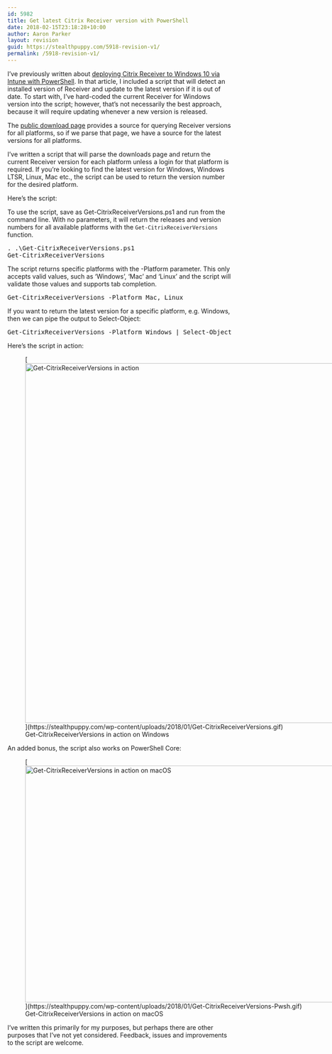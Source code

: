 ```yaml
---
id: 5982
title: Get latest Citrix Receiver version with PowerShell
date: 2018-02-15T23:18:28+10:00
author: Aaron Parker
layout: revision
guid: https://stealthpuppy.com/5918-revision-v1/
permalink: /5918-revision-v1/
---
```

I&#8217;ve previously written about [deploying Citrix Receiver to Windows 10 via Intune with PowerShell](https://stealthpuppy.com/deploy-citrix-receiver-intune/). In that article, I included a script that will detect an installed version of Receiver and update to the latest version if it is out of date. To start with, I&#8217;ve hard-coded the current Receiver for Windows version into the script; however, that&#8217;s not necessarily the best approach, because it will require updating whenever a new version is released.

The [public download page](https://www.citrix.com/downloads/citrix-receiver/) provides a source for querying Receiver versions for all platforms, so if we parse that page, we have a source for the latest versions for all platforms.

I&#8217;ve written a script that will parse the downloads page and return the current Receiver version for each platform unless a login for that platform is required. If you&#8217;re looking to find the latest version for Windows, Windows LTSR, Linux, Mac etc., the script can be used to return the version number for the desired platform.

Here&#8217;s the script:



To use the script, save as&nbsp;Get-CitrixReceiverVersions.ps1 and run from the command line. With no parameters, it will return the releases and version numbers for all available platforms with the&nbsp;<code class="prettyprint lang-powershell" data-start-line="1" data-visibility="visible" data-highlight="" data-caption="">Get-CitrixReceiverVersions</code> function.

<pre class="prettyprint lang-powershell" data-start-line="1" data-visibility="visible" data-highlight="" data-caption="">. .\Get-CitrixReceiverVersions.ps1
Get-CitrixReceiverVersions</pre>

The script returns specific platforms with the -Platform parameter. This only accepts valid values, such as &#8216;Windows&#8217;, &#8216;Mac&#8217; and &#8216;Linux&#8217; and the script will validate those values and supports tab completion.

<pre class="prettyprint lang-powershell" data-start-line="1" data-visibility="visible" data-highlight="" data-caption="">Get-CitrixReceiverVersions -Platform Mac, Linux</pre>

If you want to return the latest version for a specific platform, e.g. Windows, then we can pipe the output to Select-Object:

<pre class="prettyprint lang-powershell" data-start-line="1" data-visibility="visible" data-highlight="" data-caption="">Get-CitrixReceiverVersions -Platform Windows | Select-Object -First 1</pre>

Here&#8217;s the script in action:

<figure id="attachment_5972" aria-describedby="caption-attachment-5972" style="width: 1296px" class="wp-caption aligncenter">[<img class="size-full wp-image-5972" src="https://stealthpuppy.com/wp-content/uploads/2018/01/Get-CitrixReceiverVersions.gif" alt="Get-CitrixReceiverVersions in action" width="1296" height="810" />](https://stealthpuppy.com/wp-content/uploads/2018/01/Get-CitrixReceiverVersions.gif)<figcaption id="caption-attachment-5972" class="wp-caption-text">Get-CitrixReceiverVersions in action on Windows</figcaption></figure>

An added bonus, the script also works on PowerShell Core:

<figure id="attachment_5980" aria-describedby="caption-attachment-5980" style="width: 960px" class="wp-caption aligncenter">[<img class="size-full wp-image-5980" src="https://stealthpuppy.com/wp-content/uploads/2018/01/Get-CitrixReceiverVersions-Pwsh.gif" alt="Get-CitrixReceiverVersions in action on macOS" width="960" height="533" />](https://stealthpuppy.com/wp-content/uploads/2018/01/Get-CitrixReceiverVersions-Pwsh.gif)<figcaption id="caption-attachment-5980" class="wp-caption-text">Get-CitrixReceiverVersions in action on macOS</figcaption></figure>

I&#8217;ve written this primarily for my purposes, but perhaps there are other purposes that I&#8217;ve not yet considered. Feedback, issues and improvements to the script are welcome.